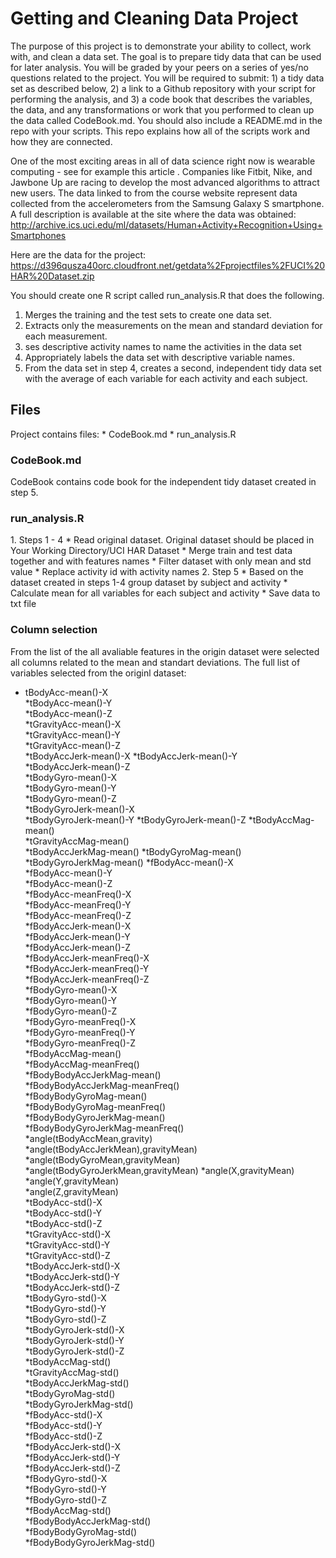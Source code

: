 <h1> Getting and Cleaning Data Project </h1>

The purpose of this project is to demonstrate your ability to collect, work with, and clean a data set. The goal is to prepare tidy data that can be used for later analysis. You will be graded by your peers on a series of yes/no questions related to the project. You will be required to submit: 1) a tidy data set as described below, 2) a link to a Github repository with your script for performing the analysis, and 3) a code book that describes the variables, the data, and any transformations or work that you performed to clean up the data called CodeBook.md. You should also include a README.md in the repo with your scripts. This repo explains how all of the scripts work and how they are connected.  

One of the most exciting areas in all of data science right now is wearable computing - see for example this article . Companies like Fitbit, Nike, and Jawbone Up are racing to develop the most advanced algorithms to attract new users. The data linked to from the course website represent data collected from the accelerometers from the Samsung Galaxy S smartphone. A full description is available at the site where the data was obtained: 
http://archive.ics.uci.edu/ml/datasets/Human+Activity+Recognition+Using+Smartphones 

Here are the data for the project: 
https://d396qusza40orc.cloudfront.net/getdata%2Fprojectfiles%2FUCI%20HAR%20Dataset.zip 

You should create one R script called run_analysis.R that does the following. 
1. Merges the training and the test sets to create one data set.
2. Extracts only the measurements on the mean and standard deviation for each measurement. 
3. ses descriptive activity names to name the activities in the data set
4. Appropriately labels the data set with descriptive variable names. 
5. From the data set in step 4, creates a second, independent tidy data set with the average of each variable for each activity and each subject.

<h2>Files </h2>
Project contains files:
* CodeBook.md
* run_analysis.R

<h3> CodeBook.md </h3>
CodeBook contains code book for the independent tidy dataset created in step 5.

<h3> run_analysis.R </h3>
1. Steps 1 - 4
    * Read original dataset. Original dataset should be placed in Your Working Directory/UCI HAR Dataset
    * Merge train and test data together and with features names
    * Filter dataset with only mean and std value
    * Replace activity id with activity names
2. Step 5
    * Based on the dataset created in steps 1-4 group dataset by subject and activity
    * Calculate mean for all variables for each subject and activity
    * Save data to txt file

<h3> Column selection </h3>

From the list of the all avaliable features in the origin dataset were selected all columns related to the mean and standart deviations. 
The full list of variables selected from the originl dataset:

* tBodyAcc-mean()-X                    
*tBodyAcc-mean()-Y                
*tBodyAcc-mean()-Z                   
*tGravityAcc-mean()-X                
*tGravityAcc-mean()-Y              
*tGravityAcc-mean()-Z               
*tBodyAccJerk-mean()-X
*tBodyAccJerk-mean()-Y          
*tBodyAccJerk-mean()-Z       
*tBodyGyro-mean()-X                  
*tBodyGyro-mean()-Y                 
*tBodyGyro-mean()-Z                
*tBodyGyroJerk-mean()-X  
*tBodyGyroJerk-mean()-Y 
*tBodyGyroJerk-mean()-Z 
*tBodyAccMag-mean()     
*tGravityAccMag-mean()  
*tBodyAccJerkMag-mean() 
*tBodyGyroMag-mean()    
*tBodyGyroJerkMag-mean()
*fBodyAcc-mean()-X                  
*fBodyAcc-mean()-Y                  
*fBodyAcc-mean()-Z                   
*fBodyAcc-meanFreq()-X              
*fBodyAcc-meanFreq()-Y              
*fBodyAcc-meanFreq()-Z              
*fBodyAccJerk-mean()-X              
*fBodyAccJerk-mean()-Y              
*fBodyAccJerk-mean()-Z               
*fBodyAccJerk-meanFreq()-X            
*fBodyAccJerk-meanFreq()-Y           
*fBodyAccJerk-meanFreq()-Z           
*fBodyGyro-mean()-X                 
*fBodyGyro-mean()-Y                  
*fBodyGyro-mean()-Z                 
*fBodyGyro-meanFreq()-X              
*fBodyGyro-meanFreq()-Y              
*fBodyGyro-meanFreq()-Z             
*fBodyAccMag-mean()                 
*fBodyAccMag-meanFreq()              
*fBodyBodyAccJerkMag-mean()         
*fBodyBodyAccJerkMag-meanFreq()       
*fBodyBodyGyroMag-mean()             
*fBodyBodyGyroMag-meanFreq()         
*fBodyBodyGyroJerkMag-mean()        
*fBodyBodyGyroJerkMag-meanFreq()     
*angle(tBodyAccMean,gravity)         
*angle(tBodyAccJerkMean),gravityMean) 
*angle(tBodyGyroMean,gravityMean)    
*angle(tBodyGyroJerkMean,gravityMean)
*angle(X,gravityMean)                
*angle(Y,gravityMean)                
*angle(Z,gravityMean)                
*tBodyAcc-std()-X                    
*tBodyAcc-std()-Y                   
*tBodyAcc-std()-Z                    
*tGravityAcc-std()-X                
*tGravityAcc-std()-Y                 
*tGravityAcc-std()-Z                 
*tBodyAccJerk-std()-X                
*tBodyAccJerk-std()-Y                
*tBodyAccJerk-std()-Z                
*tBodyGyro-std()-X                   
*tBodyGyro-std()-Y                   
*tBodyGyro-std()-Z                   
*tBodyGyroJerk-std()-X               
*tBodyGyroJerk-std()-Y               
*tBodyGyroJerk-std()-Z               
*tBodyAccMag-std()                   
*tGravityAccMag-std()                
*tBodyAccJerkMag-std()               
*tBodyGyroMag-std()                        
*tBodyGyroJerkMag-std()              
*fBodyAcc-std()-X                    
*fBodyAcc-std()-Y                    
*fBodyAcc-std()-Z                    
*fBodyAccJerk-std()-X                
*fBodyAccJerk-std()-Y                
*fBodyAccJerk-std()-Z                
*fBodyGyro-std()-X                   
*fBodyGyro-std()-Y                   
*fBodyGyro-std()-Z                   
*fBodyAccMag-std()                   
*fBodyBodyAccJerkMag-std()            
*fBodyBodyGyroMag-std()              
*fBodyBodyGyroJerkMag-std() 
